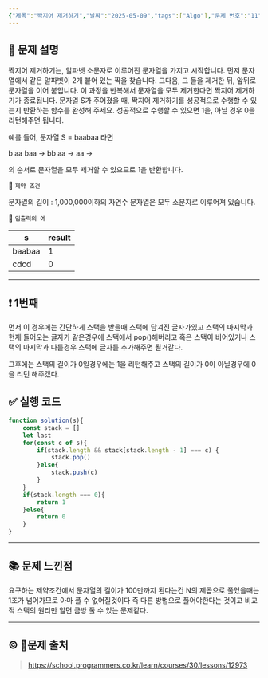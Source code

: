 ```yaml
---
{"제목":"짝지어 제거하기","날짜":"2025-05-09","tags":["Algo"],"문제 번호":"11","출처":"https://school.programmers.co.kr/learn/courses/30/lessons/12973","dg-publish":true,"permalink":"/공부/Algo/스택/짝지어 제거하기/","dgPassFrontmatter":true,"created":"2025-05-09T15:49:05.898+09:00","updated":"2025-05-09T16:01:54.027+09:00"}
---
```


## 📔 문제 설명

짝지어 제거하기는, 알파벳 소문자로 이루어진 문자열을 가지고 시작합니다. 먼저 문자열에서 같은 알파벳이 2개 붙어 있는 짝을 찾습니다. 그다음, 그 둘을 제거한 뒤, 앞뒤로 문자열을 이어 붙입니다. 이 과정을 반복해서 문자열을 모두 제거한다면 짝지어 제거하기가 종료됩니다. 문자열 S가 주어졌을 때, 짝지어 제거하기를 성공적으로 수행할 수 있는지 반환하는 함수를 완성해 주세요. 성공적으로 수행할 수 있으면 1을, 아닐 경우 0을 리턴해주면 됩니다.

예를 들어, 문자열 S = baabaa 라면

b aa baa → bb aa → aa →

의 순서로 문자열을 모두 제거할 수 있으므로 1을 반환합니다.

📓 `제약 조건`

문자열의 길이 : 1,000,000이하의 자연수
문자열은 모두 소문자로 이루어져 있습니다.

📓 `입출력의 예`

| s      | result |
| ------ | ------ |
| baabaa | 1      |
| cdcd   | 0      |

---
## ❗ 1번째

먼저 이 경우에는 간단하게 스택을 받을때 스택에 담겨진 글자가있고 스택의 마지막과 현재 들어오는 글자가 같은경우에 스택에서 pop()해버리고 혹은 스택이 비어있거나 스택의 마지막과 다를경우 스택에 글자를 추가해주면 될거같다.

그후에는 스택의 길이가 0일경우에는 1을 리턴해주고 스택의 길이가 0이 아닐경우에 0을 리턴 해주겠다.
<br>
## ✅ 실행 코드
```js
function solution(s){
    const stack = []
    let last
    for(const c of s){
        if(stack.length && stack[stack.length - 1] === c) {
            stack.pop()
        }else{
            stack.push(c)
        }           
    }
    if(stack.length === 0){
        return 1              
    }else{
        return 0
    }
}
```
---
## 📚 문제 느낀점

요구하는 제약조건에서 문자열의 길이가 100만까지 된다는건 N의 제곱으로 풀었을때는 1조가 넘어가므로 아마 풀 수 없어질것이다 즉 다른 방법으로 풀어야한다는 것이고 비교적 스택의 원리만 알면 금방 풀 수 있는 문제같다.

---
## © 문제 출처

> https://school.programmers.co.kr/learn/courses/30/lessons/12973
